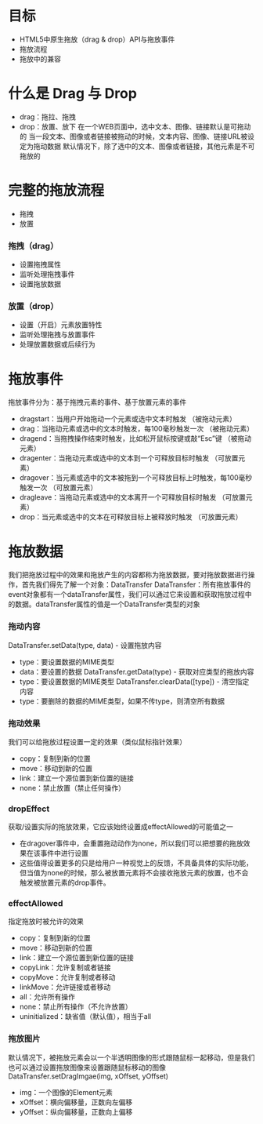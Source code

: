 # 目标
- HTML5中原生拖放（drag & drop）API与拖放事件
- 拖放流程
- 拖放中的兼容

# 什么是 Drag 与 Drop
- drag：拖拉、拖拽
- drop：放置、放下
在一个WEB页面中，选中文本、图像、链接默认是可拖动的
当一段文本、图像或者链接被拖动的时候，文本内容、图像、链接URL被设定为拖动数据
默认情况下，除了选中的文本、图像或者链接，其他元素是不可拖放的

# 完整的拖放流程
- 拖拽
- 放置

### 拖拽（drag）
- 设置拖拽属性
- 监听处理拖拽事件
- 设置拖放数据

### 放置（drop）
- 设置（开启）元素放置特性
- 监听处理拖拽与放置事件
- 处理放置数据或后续行为

# 拖放事件
拖放事件分为：基于拖拽元素的事件、基于放置元素的事件
- dragstart：当用户开始拖动一个元素或选中文本时触发 （被拖动元素）
- drag：当拖动元素或选中的文本时触发，每100毫秒触发一次 （被拖动元素）
- dragend：当拖拽操作结束时触发，比如松开鼠标按键或敲“Esc”键 （被拖动元素）
- dragenter：当拖动元素或选中的文本到一个可释放目标时触发 （可放置元素）
- dragover：当元素或选中的文本被拖到一个可释放目标上时触发，每100毫秒触发一次 （可放置元素）
- dragleave：当拖动元素或选中的文本离开一个可释放目标时触发 （可放置元素）
- drop：当元素或选中的文本在可释放目标上被释放时触发 （可放置元素）

# 拖放数据
我们把拖放过程中的效果和拖放产生的内容都称为拖放数据，要对拖放数据进行操作，首先我们得先了解一个对象：DataTransfer
DataTransfer：所有拖放事件的event对象都有一个dataTransfer属性，我们可以通过它来设置和获取拖放过程中的数据。dataTransfer属性的值是一个DataTransfer类型的对象

### 拖动内容
DataTransfer.setData(type, data) - 设置拖放内容
- type：要设置数据的MIME类型
- data：要设置的数据
DataTransfer.getData(type) - 获取对应类型的拖放内容
- type：要设置数据的MIME类型
DataTransfer.clearData([type]) - 清空指定内容
- type：要删除的数据的MIME类型，如果不传type，则清空所有数据

### 拖动效果
我们可以给拖放过程设置一定的效果（类似鼠标指针效果）
- copy：复制到新的位置
- move：移动到新的位置
- link：建立一个源位置到新位置的链接
- none：禁止放置（禁止任何操作）

### dropEffect
获取/设置实际的拖放效果，它应该始终设置成effectAllowed的可能值之一
- 在dragover事件中，会重置拖动动作为none，所以我们可以把想要的拖放效果在该事件中进行设置
- 这些值得设置更多的只是给用户一种视觉上的反馈，不具备具体的实际功能，但当值为none的时候，那么被放置元素将不会接收拖放元素的放置，也不会触发被放置元素的drop事件。

### effectAllowed
指定拖放时被允许的效果
- copy：复制到新的位置
- move：移动到新的位置
- link：建立一个源位置到新位置的链接
- copyLink：允许复制或者链接
- copyMove：允许复制或者移动
- linkMove：允许链接或者移动
- all：允许所有操作
- none：禁止所有操作（不允许放置）
- uninitialized：缺省值（默认值），相当于all

### 拖放图片
默认情况下，被拖放元素会以一个半透明图像的形式跟随鼠标一起移动，但是我们也可以通过设置拖放图像来设置跟随鼠标移动的图像
DataTransfer.setDragImgae(img, xOffset, yOffset)
- img：一个图像的Element元素
- xOffset：横向偏移量，正数向左偏移
- yOffset：纵向偏移量，正数向上偏移
